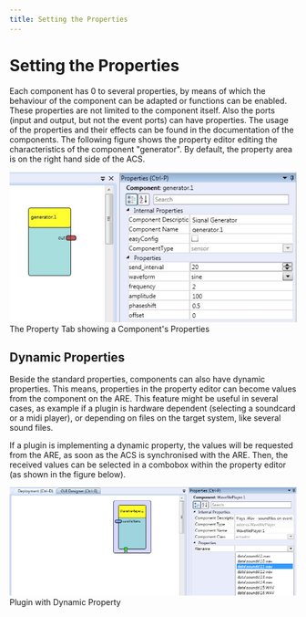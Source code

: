 ```yaml
---
title: Setting the Properties
---
```


# Setting the Properties

Each component has 0 to several properties, by means of which the behaviour of the component can be adapted or functions can be enabled.
These properties are not limited to the component itself.
Also the ports (input and output, but not the event ports) can have properties.
The usage of the properties and their effects can be found in the documentation of the components.
The following figure shows the property editor editing the characteristics of the component "generator".
By default, the property area is on the right hand side of the ACS.

![Screenshot: The Property Tab showing a Component's Properties](./img/a_Components_Properties_in_property_tab.jpg "Screenshot: The Property Tab showing a Component's Properties")  
The Property Tab showing a Component's Properties

## Dynamic Properties

Beside the standard properties, components can also have dynamic properties.
This means, properties in the property editor can become values from the component on the ARE.
This feature might be useful in several cases, as example if a plugin is hardware dependent (selecting a soundcard or a midi player), or depending on files on the target system, like several sound files.

If a plugin is implementing a dynamic property, the values will be requested from the ARE, as soon as the ACS is synchronised with the ARE.
Then, the received values can be selected in a combobox within the property editor (as shown in the figure below).

![Plugin with Dynamic Property](./img/DynProperty.png "Plugin with Dynamic Property")  
Plugin with Dynamic Property
